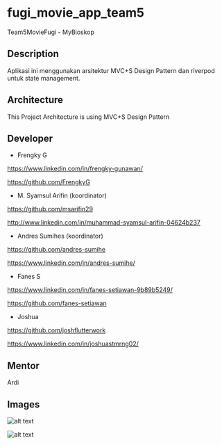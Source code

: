 # fugi_movie_app_team5

Team5MovieFugi - MyBioskop

## Description

Aplikasi ini menggunakan arsitektur MVC+S Design Pattern dan riverpod untuk state management.

## Architecture
This Project Architecture is using MVC+S Design Pattern

## Developer

- Frengky G

https://www.linkedin.com/in/frengky-gunawan/

https://github.com/FrengkyG

- M. Syamsul Arifin (koordinator)

https://github.com/msarifin29

http://www.linkedin.com/in/muhammad-syamsul-arifin-04624b237


- Andres Sumihes (koordinator)

https://github.com/andres-sumihe

https://www.linkedin.com/in/andres-sumihe/

- Fanes S

https://www.linkedin.com/in/fanes-setiawan-9b89b5249/

https://github.com/fanes-setiawan

- Joshua

https://github.com/joshflutterwork

https://www.linkedin.com/in/joshuastmrng02/

## Mentor

Ardi




## Images

![alt text](https://github.com/msarifin29/fugi_movie_app_team5/blob/main/WhatsApp%20Image%202022-08-30%20at%2011.13.11%20PM.jpeg)

![alt text](https://github.com/msarifin29/fugi_movie_app_team5/blob/main/WhatsApp%20Image%202022-08-30%20at%2011.13.12%20PM.jpeg)


